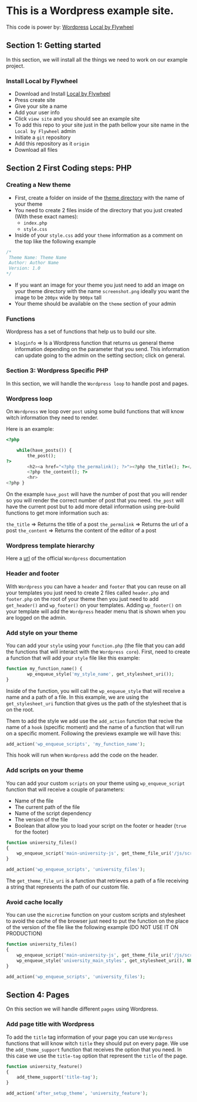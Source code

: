 # This is a Wordpress example site.

This code is power by:
[Wordpress](https://wordpress.com/)
[Local by Flywheel](https://localbyflywheel.com/)

## Section 1: Getting started

In this section, we will install all the things we need to work on our example project.

### Install Local by Flywheel
- Download and Install [Local by Flywheel](https://localbyflywheel.com/)
- Press create site
- Give your site a name
- Add your user info
- Click `view site` and you should see an example site
- To add this repo to your site just in the path bellow your site name in the `Local by Flywheel` admin
- Initiate a `git` repository
- Add this repository as it `origin`
- Download all files

## Section 2 First Coding steps: PHP

### Creating a New theme
- First, create a folder on inside of the [theme directory](https://github.com/oscarpolanco/wordpress-course/tree/master/wp-content/themes) with the name of your theme
- You need to create 2 files inside of the directory that you just created (With these exact names):
    - `index.php`
    - `style.css`
- Inside of your `style.css` add your `theme` information as a comment on the top like the following example
```css
/*
 Theme Name: Theme Name
 Author: Author Name
 Version: 1.0
*/
```
- If you  want an image for your theme you just need to add an image on your theme directory with the name `screenshot.png` ideally you want the image to be `200px` wide by `900px` tall
- Your theme should be available on the `theme` section of your admin

### Functions
Wordpress has a set of functions that help us to build our site.

- `bloginfo` => Is a Wordpress function that returns us general theme information depending on the parameter that you send. This information can update going to the admin on the setting section; click on general.

### Section 3: Wordpress Specific PHP

In this section, we will handle the `Wordpress loop` to handle post and pages.

### Wordpress loop
On `Wordpress` we loop over `post` using some build functions that will know witch information they need to render.

Here is an example:
```php
<?php

    while(have_posts()) {
        the_post(); 
?>
        <h2><a href="<?php the_permalink(); ?>"><?php the_title(); ?></a></h2>
        <?php the_content(); ?>
        <hr>
<?php }
```
On the example `have_post` will have the number of post that you will render so you will render the correct number of post that you need. `the_post` will have the current post but to add more detail information using pre-build functions to get more information such as:

`the_title` => Returns the title of a post
`the_permalink` => Returns the url of a post
`the_content` => Returns the content of the editor of a post

### Wordpress template hierarchy

Here a [url](https://developer.wordpress.org/themes/basics/template-hierarchy/) of the official `Wordpress` documentation

### Header and footer

With `Wordpress` you can have a `header` and `footer` that you can reuse on all your templates you just need to create 2 files called `header.php` and `footer.php` on the root of your theme then you just need to add `get_header()` and `wp_footer()` on your templates. Adding `wp_footer()` on your template will add the `Wordpress` header menu that is shown when you are logged on the admin.

### Add style on your theme

You can add your `style` using your `function.php` (the file that you can add the functions that will interact with the `Wordpress core`). First, need to create a function that will add your `style` file like this example:
```php
function my_function_name() {
        wp_enqueue_style('my_style_name', get_stylesheet_uri());
}
```

Inside of the function, you will call the `wp_enqueue_style` that will receive a name and a path of a file. In this example, we are using the `get_stylesheet_uri` function that gives us the path of the stylesheet that is on the root.

Them to add the style we add use the `add_action` function that recive the name of a `hook` (specific moment) and the name of a function that will run on a specific moment. Following the previews example we will have this:

```php
add_action('wp_enqueue_scripts', 'my_function_name');
```

This hook will run when `Wordpress` add the code on the header.

### Add scripts on your theme
You can add your custom `scripts` on your theme using `wp_enqueue_script` function that will receive a couple of parameters:

- Name of the file
- The current path of the file
- Name of the script dependency
- The version of the file
- Boolean that allow you to load your script on the footer or header (`true` for the footer)

```php
function university_files()
{
    wp_enqueue_script('main-university-js', get_theme_file_uri('/js/scripts-bundled.js'), NULL, '1.0', true);
}

add_action('wp_enqueue_scripts', 'university_files');
```

The `get_theme_file_uri` is a function that retrieves a path of a file receiving a string that represents the path of our custom file.

### Avoid cache locally
You can use the `microtime` function on your custom scripts and stylesheet to avoid the cache of the browser just need to put the function on the place of the version of the file like the following example (DO NOT USE IT ON PRODUCTION)

```php
function university_files()
{
    wp_enqueue_script('main-university-js', get_theme_file_uri('/js/scripts-bundled.js'), NULL, microtime(), true);
    wp_enqueue_style('university_main_styles', get_stylesheet_uri(), NULL, microtime());
}

add_action('wp_enqueue_scripts', 'university_files');

```
## Section 4: Pages

On this section we will handle different `pages` using Wordpress.

### Add page title with Wordpress
To add the `title` tag information of your page you can use `Wordpress` functions that will know witch `title` they should put on every page. We use the `add_theme_support` function that receives the option that you need. In this case we use the `title-tag` option that represent the `title` of the page.

```php
function university_feature()
{
    add_theme_support('title-tag');
}

add_action('after_setup_theme', 'university_feature');
```
